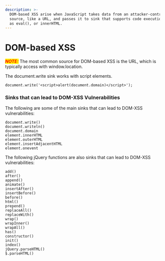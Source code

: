 ```yaml
---
description: >-
  DOM-based XSS arise when JavaScript takes data from an attacker-controllable
  source, like a URL, and passes it to sink that supports code execution. Such
  as eval(), or innerHTML.
---
```


# DOM-based XSS

_<mark style="color:red;">**NOTE:**</mark>_ The most common source for DOM-based XSS is the URL, which is typically access with window.location.



The document.write sink works with script elements.

```
document.write('<script>alert(document.domain)</script>');
```

### Sinks that can lead to DOM-XSS Vulnerabilities

The following are some of the main sinks that can lead to DOM-XSS vulnerabilities:

```
document.write()
document.writeln()
document.domain
element.innerHTML
element.outerHTML
element.insertAdjacentHTML
element.onevent
```

The following jQuery functions are also sinks that can lead to DOM-XSS vulnerabilities:

```
add()
after()
append()
animate()
insertAfter()
insertBefore()
before()
html()
prepend()
replaceAll()
replaceWith()
wrap()
wrapInner()
wrapAll()
has()
constructor()
init()
index()
jQuery.parseHTML()
$.parseHTML()
```
